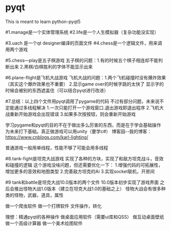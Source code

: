 # pyqt
This is meant to learn python-pyqt5


#1.manage是一个实体管理系统
#2.life是一个人生模拟器（复杂功能没实现）

#3.uach 是一个qt designer编译的页面文件
#4.chess是一个逻辑文件，用来调用两个游戏

#5.chess—play是五子棋游戏
五子棋的问题：1.有的时候五个棋子相连却不能判断出来
2.黑棋/白棋胜利的字体不能显示出来

#6.plane-flight是飞机大战游戏
飞机大战的问题：1.两个飞机碰撞时没有爆炸效果（其实这个爆炸效果也不重要）
2.显示game over的时候字跳的太快了
显示字的时候会被别的东西遮盖住（可以结合pyqt进行改进）

#7.总结：以上四个文件用pyqt调用了pygame的代码
不过有部分问题，未来说不定能通过多线程解决
1.一次只能打开一个游戏窗口.退出游戏即退出程序
2.飞机大战重新开始游戏会出现错误
3.如果多次按按钮，则会重新开始游戏

学习pygame和pyqt的目的不在于做出多么厉害的东西，而是在于学会基础操作
为未来打下基础。真正做游戏可以用unity（要学c#）
博客园--我的博客：https://www.cnblogs.com/karl-lighting/

普通游戏一般用单线程，性能不够了可能会用多线程

#8.tank-fight是坦克大战游戏
实现了各种的方块，实现了和敌方坦克战斗，音效和碰撞的逻辑
这个游戏没啥问题，但还需要优化一下：
1.增强代码的可拓展性，增加更多的音效和地图类型
2.完善敌方坦克的Ai
3.实现socket联机，开房间

#9 tank和battle是坦克大战10.0版本的两个文件
10.0版本初步实现了游戏界面
之后会推出怪物大战1.0版本（建立在坦克大战1.0的基础之上）
怪物大战会有很多种类的怪物，武器，道具，属性

做一个爬虫软件
做一个打牌软件
文件操作，转化

理想：精通pyqt的各种操作
做桌面应用软件（需要ui库和QSS）
做互动桌面壁纸
做一个高级计算器
做一个美术绘图软件
